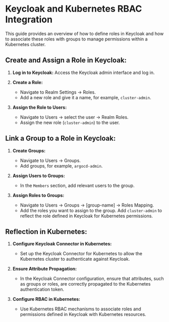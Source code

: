 # Keycloak and Kubernetes RBAC Integration

This guide provides an overview of how to define roles in Keycloak and how to associate these roles with groups to manage permissions within a Kubernetes cluster.

## Create and Assign a Role in Keycloak:

1. **Log in to Keycloak:**
   Access the Keycloak admin interface and log in.

2. **Create a Role:**
   - Navigate to Realm Settings -> Roles.
   - Add a new role and give it a name, for example, `cluster-admin`.

3. **Assign the Role to Users:**
   - Navigate to Users -> select the user -> Realm Roles.
   - Assign the new role (`cluster-admin`) to the user.

## Link a Group to a Role in Keycloak:

1. **Create Groups:**
   - Navigate to Users -> Groups.
   - Add groups, for example, `argocd-admin`.

2. **Assign Users to Groups:**
   - In the `Members` section, add relevant users to the group.

3. **Assign Roles to Groups:**
   - Navigate to Users -> Groups -> [group-name] -> Roles Mapping.
   - Add the roles you want to assign to the group. Add `cluster-admin` to reflect the role defined in Keycloak for Kubernetes permissions.

## Reflection in Kubernetes:

1. **Configure Keycloak Connector in Kubernetes:**
   - Set up the Keycloak Connector for Kubernetes to allow the Kubernetes cluster to authenticate against Keycloak.

2. **Ensure Attribute Propagation:**
   - In the Keycloak Connector configuration, ensure that attributes, such as groups or roles, are correctly propagated to the Kubernetes authentication token.

3. **Configure RBAC in Kubernetes:**
   - Use Kubernetes RBAC mechanisms to associate roles and permissions defined in Keycloak with Kubernetes resources.
